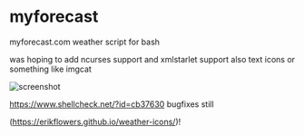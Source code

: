 # myforecast
myforecast.com weather script for bash

was hoping to add ncurses support and xmlstarlet support
also text icons or something like imgcat

![screenshot ](screenshot.png)

https://www.shellcheck.net/?id=cb37630 bugfixes still

(https://erikflowers.github.io/weather-icons/)!

